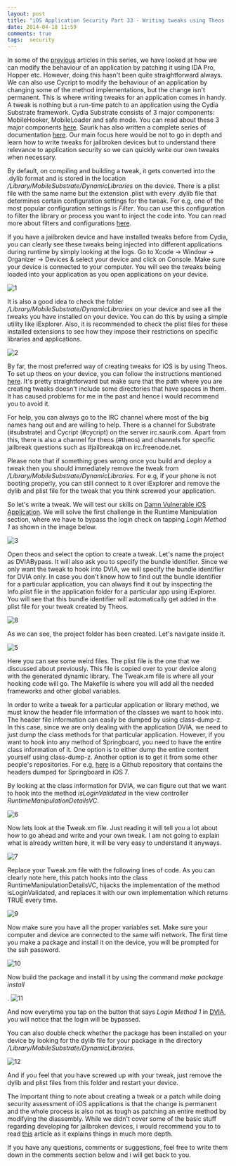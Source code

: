 ```yaml
---
layout: post
title: "iOS Application Security Part 33 - Writing tweaks using Theos (Cydia Substrate)"
date: 2014-04-18 11:59
comments: true
tags:  security
---
```


In some of the [previous](http://highaltitudehacks.com/security) articles in this series, we have looked at how we can modify the behaviour of an application by patching it using IDA Pro, Hopper etc. However, doing this hasn't been quite straightforward always. We can also use Cycript to modify the behaviour of an application by changing some of the method implementations, but the change isn't permanent. This is where writing tweaks for an application comes in handy. A tweak is nothing but a run-time patch to an application using the Cydia Substrate framework. Cydia Substrate consists of 3 major components: MobileHooker, MobileLoader and safe mode. You can read about these 3 major components [here](http://iphonedevwiki.net/index.php/MobileSubstrate). Saurik has also written a complete series of documentation [here](http://www.cydiasubstrate.com/). Our main focus here would be not to go in depth and learn how to write tweaks for jailbroken devices but to understand there relevance to application security so we can quickly write our own tweaks when necessary.

<!-- more -->

By default, on compiling and building a tweak, it gets converted into the .dylib format and is stored in the location _/Library/MobileSubstrate/DynamicLibraries_ on the device. There is a plist file with the same name but the extension .plist with every .dylib file that determines certain configuration settings for the tweak. For e.g, one of the most popular configuration settings is _Filter_. You can use this configuration to filter the library or process you want to inject the code into. You can read more about filters and configurations [here](http://www.cydiasubstrate.com/inject/darwin/).

If you have a jailbroken device and have installed tweaks before from Cydia, you can clearly see these tweaks being injected into different applications during runtime by simply looking at the logs. Go to Xcode -> Window -> Organizer -> Devices & select your device and click on Console. Make sure your device is connected to your computer. You will see the tweaks being loaded into your application as you open applications on your device.

![1]({{site.baseurl}}/images/posts/ios33/1.png)

It is also a good idea to check the folder _/Library/MobileSubstrate/DynamicLibraries_ on your device and see all the tweaks you have installed on your device. You can do this by using a simple utility like iExplorer. Also, it is recommended to check the plist files for these installed extensions to see how they impose their restrictions on specific libraries and applications.

![2]({{site.baseurl}}/images/posts/ios33/2.png)

By far, the most preferred way of creating tweaks for iOS is by using Theos. To set up theos on your device, you can follow the instructions mentioned [here](http://iphonedevwiki.net/index.php/Theos/Getting_Started). It's pretty straightforward but make sure that the path where you are creating tweaks doesn't include some directories that have spaces in them. It has caused problems for me in the past and hence i would recommend you to avoid it.

For help, you can always go to the IRC channel where most of the big names hang out and are willing to help. There is a channel for Substrate (#substrate) and Cycript (#cycript) on the server irc.saurik.com. Apart from this, there is also a channel for theos (#theos) and channels for specific jailbreak questions such as #jailbreakqa on irc.freenode.net.

Please note that if something goes wrong once you build and deploy a tweak then you should immediately remove the tweak from _/Library/MobileSubstrate/DynamicLibraries_. For e.g, if your phone is not booting properly, you can still connect to it over iExplorer and remove the dylib and plist file for the tweak that you think screwed your application.

So let's write a tweak. We will test our skills on [Damn Vulnerable iOS Application](http://damnvulnerableiosapp.com). We will solve the first challenge in the Runtime Manipulation section, where we have to bypass the login check on tapping _Login Method 1_ as shown in the image below.

![3]({{site.baseurl}}/images/posts/ios33/3.PNG)

Open theos and select the option to create a tweak. Let's name the project as DVIABypass. It will also ask you to specify the bundle identifier. Since we only want the tweak to hook into DVIA, we will specify the bundle identifier for DVIA only. In case you don't know how to find out the bundle identifier for a particular application, you can always find it out by inspecting the Info.plist file in the application folder for a particular app using iExplorer. You will see that this bundle identifier will automatically get added in the plist file for your tweak created by Theos.

![8]({{site.baseurl}}/images/posts/ios33/8.png)

As we can see, the project folder has been created. Let's navigate inside it.

![5]({{site.baseurl}}/images/posts/ios33/5.png)

Here you can see some weird files. The plist file is the one that we discussed about previously. This file is copied over to your device along with the generated dynamic library. The Tweak.xm file is where all your hooking code will go. The Makefile is where you will add all the needed frameworks and other global variables.

In order to write a tweak for a particular application or library method, we must know the header file information of the classes we want to hook into. The header file information can easily be dumped by using class-dump-z. In this case, since we are only dealing with the application DVIA, we need to just dump the class methods for that particular application. However, if you want to hook into any method of Springboard, you need to have the entire class information of it. One option is to either dump the entire content yourself using class-dump-z. Another option is to get it from some other people's repositories. For e.g, [here](https://github.com/thomasfinch/iOS-7-SpringBoard-Headers) is a Github repository that contains the headers dumped for Springboard in iOS 7.

By looking at the class information for DVIA, we can figure out that we want to hook into the method _isLoginValidated_ in the view controller _RuntimeManipulationDetailsVC_.

![6]({{site.baseurl}}/images/posts/ios33/6.png)

Now lets look at the Tweak.xm file. Just reading it will tell you a lot about how to go ahead and write and your own tweak. I am not going to explain what is already written here, it will be very easy to understand it anyways.

![7]({{site.baseurl}}/images/posts/ios33/7.png)

Replace your Tweak.xm file with the following lines of code. As you can clearly note here, this patch hooks into the class RuntimeManipulationDetailsVC, hijacks the implementation of the method isLoginValidated, and replaces it with our own implementation which returns TRUE every time.

![9]({{site.baseurl}}/images/posts/ios33/9.png)

Now make sure you have all the proper variables set. Make sure your computer and device are connected to the same wifi network. The first time you make a package and install it on the device, you will be prompted for the ssh password.

![10]({{site.baseurl}}/images/posts/ios33/10.png)

Now build the package and install it by using the command _make package install_

. ![11]({{site.baseurl}}/images/posts/ios33/11.png)

And now everytime you tap on the button that says _Login Method 1_ in [DVIA](http://damnvulnerableiosapp.com), you will notice that the login will be bypassed.

You can also double check whether the package has been installed on your device by looking for the dylib file for your package in the directory _/Library/MobileSubstrate/DynamicLibraries_.

![12]({{site.baseurl}}/images/posts/ios33/12.png)

And if you feel that you have screwed up with your tweak, just remove the dylib and plist files from this folder and restart your device.

The important thing to note about creating a tweak or a patch while doing security assessment of iOS applications is that the change is permanent and the whole process is also not as tough as patching an entire method by modifying the diassembly. While we didn't cover some of the basic stuff regarding developing for jailbroken devices, i would recommend you to to read [this](http://brandontreb.com/beginning-jailbroken-ios-development-your-first-tweak) article as it explains things in much more depth.

If you have any questions, comments or suggestions, feel free to write them down in the comments section below and i will get back to you.